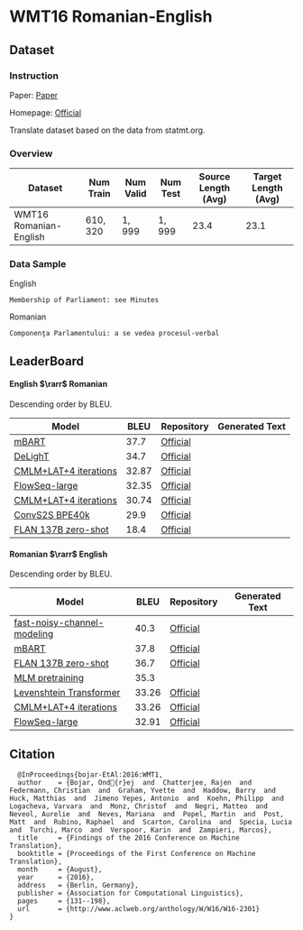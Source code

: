 # WMT16 Romanian-English

## Dataset

### Instruction

Paper: [Paper](http://www.aclweb.org/anthology/W/W16/W16-2301)

Homepage: [Official](https://www.statmt.org/wmt16/index.html)

Translate dataset based on the data from statmt.org.

### Overview

| Dataset                | Num Train | Num Valid | Num Test | Source Length (Avg) | Target Length (Avg) |
| ---------------------- | --------- | --------- | -------- | ------------------- | ------------------- |
| WMT16 Romanian-English | $610,320$ | $1,999$   | $1,999$  | $23.4$              | $23.1$              |

### Data Sample

English

```
Membership of Parliament: see Minutes
```

Romanian

```
Componenţa Parlamentului: a se vedea procesul-verbal
```

## LeaderBoard

#### English $\rarr$ Romanian

Descending order by BLEU.

| Model                                                        | BLEU    | Repository                                                   | Generated Text |
| ------------------------------------------------------------ | ------- | ------------------------------------------------------------ | -------------- |
| [mBART](https://arxiv.org/pdf/2001.08210.pdf)                | $37.7$  | [Official](https://github.com/facebookresearch/fairseq/tree/main/examples/mbart) |                |
| [DeLighT](https://arxiv.org/pdf/2008.00623v2.pdf)            | $34.7$  | [Official](https://github.com/sacmehta/delight)              |                |
| [CMLM+LAT+4 iterations](https://arxiv.org/pdf/2011.06132v1.pdf) | $32.87$ | [Official](https://github.com/shawnkx/NAT-with-Local-AT)     |                |
| [FlowSeq-large](https://arxiv.org/pdf/1909.02480v3.pdf)      | $32.35$ | [Official](https://github.com/XuezheMax/flowseq)             |                |
| [CMLM+LAT+4 iterations](https://arxiv.org/pdf/2011.06132v1.pdf) | $30.74$ | [Official](https://github.com/shawnkx/NAT-with-Local-AT)     |                |
| [ConvS2S BPE40k](https://arxiv.org/pdf/1705.03122v3.pdf)     | $29.9$  | [Official](https://github.com/facebookresearch/fairseq)      |                |
| [FLAN 137B zero-shot](https://arxiv.org/pdf/2109.01652v5.pdf) | $18.4$  | [Official](https://github.com/google-research/flan)          |                |

#### Romanian $\rarr$ English

Descending order by BLEU.

| Model                                                        | BLEU    | Repository                                                   | Generated Text |
| ------------------------------------------------------------ | ------- | ------------------------------------------------------------ | -------------- |
| [fast-noisy-channel-modeling](https://arxiv.org/pdf/2011.07164v1.pdf) | $40.3$  | [Official](https://github.com/facebookresearch/fairseq/tree/main/examples/fast_noisy_channel) |                |
| [mBART](https://arxiv.org/pdf/2001.08210.pdf)                | $37.8$  | [Official](https://github.com/facebookresearch/fairseq/tree/main/examples/mbart) |                |
| [FLAN 137B zero-shot](https://arxiv.org/pdf/2109.01652v5.pdf) | $36.7$  | [Official](https://github.com/google-research/flan)          |                |
| [MLM pretraining](https://arxiv.org/pdf/1901.07291v1.pdf)    | $35.3$  |                                                              |                |
| [Levenshtein Transformer](https://arxiv.org/pdf/1905.11006v2.pdf) | $33.26$ | [Official](https://github.com/pytorch/fairseq)               |                |
| [CMLM+LAT+4 iterations](https://arxiv.org/pdf/2011.06132v1.pdf) | $33.26$ | [Official](https://github.com/shawnkx/NAT-with-Local-AT)     |                |
| [FlowSeq-large](https://arxiv.org/pdf/1909.02480v3.pdf)      | $32.91$ | [Official](https://github.com/XuezheMax/flowseq)             |                |

## Citation

```
  @InProceedings{bojar-EtAl:2016:WMT1,
  author    = {Bojar, Ond{r}ej  and  Chatterjee, Rajen  and  Federmann, Christian  and  Graham, Yvette  and  Haddow, Barry  and  Huck, Matthias  and  Jimeno Yepes, Antonio  and  Koehn, Philipp  and  Logacheva, Varvara  and  Monz, Christof  and  Negri, Matteo  and  Neveol, Aurelie  and  Neves, Mariana  and  Popel, Martin  and  Post, Matt  and  Rubino, Raphael  and  Scarton, Carolina  and  Specia, Lucia  and  Turchi, Marco  and  Verspoor, Karin  and  Zampieri, Marcos},
  title     = {Findings of the 2016 Conference on Machine Translation},
  booktitle = {Proceedings of the First Conference on Machine Translation},
  month     = {August},
  year      = {2016},
  address   = {Berlin, Germany},
  publisher = {Association for Computational Linguistics},
  pages     = {131--198},
  url       = {http://www.aclweb.org/anthology/W/W16/W16-2301}
}
```